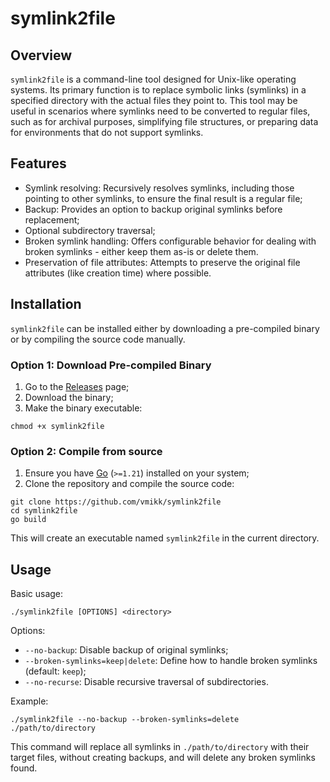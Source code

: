 # symlink2file

## Overview

`symlink2file` is a command-line tool designed for Unix-like operating systems. 
Its primary function is to replace symbolic links (symlinks) in a specified directory 
with the actual files they point to. This tool may be useful in scenarios where symlinks 
need to be converted to regular files, such as for archival purposes, 
simplifying file structures, or preparing data for environments that do not support symlinks.

## Features

- Symlink resolving: Recursively resolves symlinks, including those pointing to other symlinks, to ensure the final result is a regular file;
- Backup: Provides an option to backup original symlinks before replacement;
- Optional subdirectory traversal;
- Broken symlink handling: Offers configurable behavior for dealing with broken symlinks - either keep them as-is or delete them.
- Preservation of file attributes: Attempts to preserve the original file attributes (like creation time) where possible.

## Installation

`symlink2file` can be installed either by downloading a pre-compiled binary or by compiling the source code manually. 

### Option 1: Download Pre-compiled Binary

1. Go to the [Releases](https://github.com/vmikk/symlink2file/releases) page;
2. Download the binary;
3. Make the binary executable:
```
chmod +x symlink2file
```

### Option 2: Compile from source

1. Ensure you have [Go](https://go.dev/) (`>=1.21`) installed on your system;
2. Clone the repository and compile the source code:

```
git clone https://github.com/vmikk/symlink2file
cd symlink2file
go build
```

This will create an executable named `symlink2file` in the current directory.


## Usage

Basic usage:
```
./symlink2file [OPTIONS] <directory>
```

Options:
- `--no-backup`: Disable backup of original symlinks;
- `--broken-symlinks=keep|delete`: Define how to handle broken symlinks (default: `keep`);
- `--no-recurse`: Disable recursive traversal of subdirectories.

Example:
```
./symlink2file --no-backup --broken-symlinks=delete ./path/to/directory
```

This command will replace all symlinks in `./path/to/directory` with their target files, 
without creating backups, 
and will delete any broken symlinks found.

